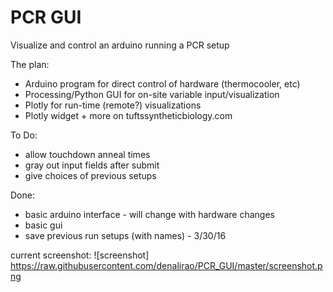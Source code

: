 # PCR GUI
Visualize and control an arduino running a PCR setup



The plan:
- Arduino program for direct control of hardware (thermocooler, etc)
- Processing/Python GUI for on-site variable input/visualization
- Plotly for run-time (remote?) visualizations
- Plotly widget + more on tuftssyntheticbiology.com


To Do:
- allow touchdown anneal times
- gray out input fields after submit
- give choices of previous setups

Done:
- basic arduino interface - will change with hardware changes
- basic gui
- save previous run setups (with names) - 3/30/16


current screenshot:
![screenshot] https://raw.githubusercontent.com/denalirao/PCR_GUI/master/screenshot.png